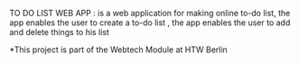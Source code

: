 TO DO LIST WEB APP : 
is a web application for making online to-do list, the app enables the user to create a to-do list , the app enables the user to add and delete things to his list

	
*This project is part of the Webtech Module at HTW Berlin